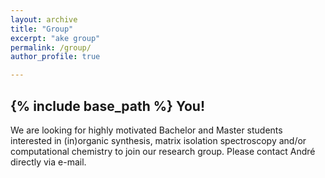 ```yaml
---
layout: archive
title: "Group"
excerpt: "ake group"
permalink: /group/
author_profile: true

---
```


{% include base_path %}
You!
------
We are looking for highly motivated Bachelor and Master students interested in (in)organic synthesis, matrix isolation spectroscopy and/or computational chemistry to join our research group. Please contact André directly via e-mail.





